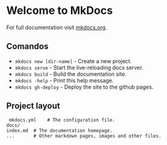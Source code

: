 
# Welcome to MkDocs

For full documentation visit [mkdocs.org](https://www.mkdocs.org).

## Comandos

* `mkdocs new [dir-name]` - Create a new project.
* `mkdocs serve` - Start the live-reloading docs server.
* `mkdocs build` - Build the documentation site.
* `mkdocs -help` - Print this help message.
* `mkdocs gh-deploy` - Deploy the site to the github pages.

## Project layout

     mkdocs.yml    # The configuration file.
    docs/
    index.md  # The documentation homepage.
    ...       # Other markdown pages, images and other files.
